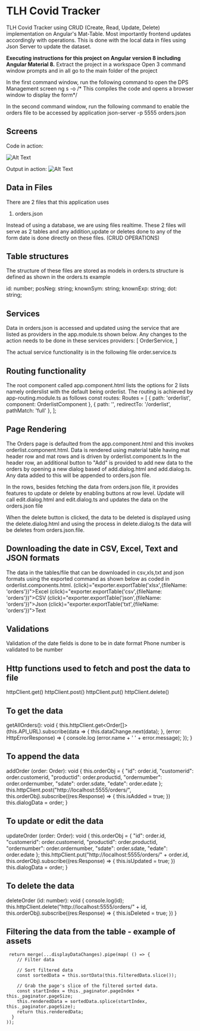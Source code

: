 # TLH Covid Tracker

TLH Covid Tracker using CRUD (Create, Read, Update, Delete) implementation on Angular's Mat-Table. Most importantly frontend updates accordingly
with operations. This is done with the local data in files using Json Server to update the dataset.

**Executing instructions for this project on Angular version 8 including Angular Material 8.**
Extract the project in a workspace
Open 3 command window prompts and in all go to the main folder of the project

In the first command window, run the following command to open the DPS Management screen
ng s -o  /* This compiles the code and opens a browser window to display the form*/

In the second command window, run the following command to enable the orders file to be accessed by application
json-server -p 5555 orders.json

## Screens

Code in action:

![Alt Text](http://localhost:4200)

Output in action:
![Alt Text](http://localhost:5555/orders)

## Data in Files
There are 2 files that this application uses
1. orders.json

Instead of using a database, we are using files realtime. These 2 files will serve as 2 tables and any addition,update or deletes done to any of the form date is done directly on these files. (CRUD OPERATIONS)

## Table structures
The structure of these files are stored as models in orders.ts
structure is defined as shown in the orders.ts example
 
 id: number;
  posNeg: string;
  knownSym: string;
  knownExp: string;
  dot: string;

## Services
Data in orders.json is accessed and updated using the service that are listed as providers in the  app.module.ts  shown below. Any changes to the action needs to be done in these services
providers: [
    OrderService,
  ]

The actual service functionality is in the following file
order.service.ts


## Routing functionality

The root component called app.component.html lists the options for 2 lists namely 
orderslist
with the default being orderlist. The routing is achieved by app-routing.module.ts as follows
const routes: Routes = [
  { path: 'orderlist', component: OrderlistComponent },
  { path: '',   redirectTo: '/orderlist', pathMatch: 'full' },
 ];

## Page Rendering

The Orders page is defaulted from the app.component.html and this invokes orderlist.component.html.
Data is rendered using material table having mat header row and mat rows and is driven by orderlist.component.ts
In the header row, an additional button to "Add" is provided to add new data to the orders by opening a new dialog based of add.dialog.html and add.dialog.ts. Any data added to this will be appended to orders.json file.

In the rows, besides fetching the data from orders.json file, it provides features to update or delete by enabling buttons at row level. Update will call edit.dialog.html and edit.dialog.ts and updates the data on the orders.json file

When the delete button is clicked, the data to be deleted is displayed using the delete.dialog.html and using the process in delete.dialog.ts the data will be deletes from orders.json.file.


## Downloading the date in CSV, Excel, Text and JSON formats
The data in the tables/file that can be downloaded in csv,xls,txt and json formats using the exported command as shown below as coded in orderlist.components.html.
                   (click)="exporter.exportTable('xlsx',{fileName: 'orders'})">Excel
                   (click)="exporter.exportTable('csv',{fileName: 'orders'})">CSV
                   (click)="exporter.exportTable('json',{fileName: 'orders'})">Json
                   (click)="exporter.exportTable('txt',{fileName: 'orders'})">Text

## Validations
Validation of the date fields is done to be in date format
Phone number is validated to be number


## Http functions used to fetch and post the data to file
httpClient.get()
httpClient.post()
httpClient.put()
httpClient.delete()
 
##   To get the data 
   getAllOrders(): void {
    this.httpClient.get<Order[]>(this.API_URL).subscribe(data => {
        this.dataChange.next(data);
      },
      (error: HttpErrorResponse) => {
      console.log (error.name + ' ' + error.message);
      });
  }


  ## To append the data
addOrder (order: Order): void {
      this.orderObj = {
        "id": order.id,
        "customerid": order.customerid,
        "productid": order.productid,
        "ordernumber": order.ordernumber,
        "sdate": order.sdate,
        "edate": order.edate
      };
      this.httpClient.post("http://localhost:5555/orders/", this.orderObj).subscribe((res:Response) => {
        this.isAdded = true;
      })
    this.dialogData = order;
  }

## To update or edit the data
updateOrder (order: Order): void {
    this.orderObj = {
      "id": order.id,
      "customerid": order.customerid,
      "productid": order.productid,
      "ordernumber": order.ordernumber,
      "sdate": order.sdate,
      "edate": order.edate
    };
    this.httpClient.put("http://localhost:5555/orders/" + order.id, this.orderObj).subscribe((res:Response) => {
        this.isUpdated = true;
      })
    this.dialogData = order;
  }

  ## To delete the data
   deleteOrder (id: number): void {
    console.log(id);
    this.httpClient.delete("http://localhost:5555/orders/" + id, this.orderObj).subscribe((res:Response) => {
        this.isDeleted = true;
      })
  }

  ## Filtering the data from the table - example of assets
     return merge(...displayDataChanges).pipe(map( () => {
        // Filter data

        // Sort filtered data
        const sortedData = this.sortData(this.filteredData.slice());

        // Grab the page's slice of the filtered sorted data.
        const startIndex = this._paginator.pageIndex * this._paginator.pageSize;
        this.renderedData = sortedData.splice(startIndex, this._paginator.pageSize);
        return this.renderedData;
      }
    ));